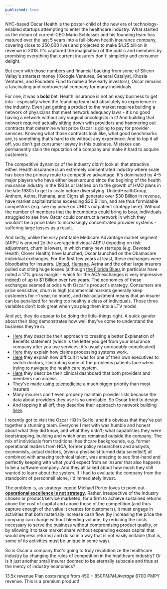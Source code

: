 ```yaml
---
published: true
---
```



NYC-based Oscar Health is the poster-child of the new era of technology-enabled startups attempting to enter the healthcare industry. What started as the dream of current-CEO Mario Schlosser and his founding team has matured over the last 5 years into a full-blown health insurance company, covering close to 250,000 lives and projected to make $1.25 billion in revenue in 2018. It's captured the imagination of the public and members by promising everything that current inusurers don't: simplicity and consumer delight. 

But even with those numbers and financial backing from some of Silicon Valley's smartest money ((Google Ventures, General Catalyst, Khosla Ventures, and Founders Fund to name a few early investors), Oscar remains a  fascinating and controversial company for many individuals. 

For one, it was a **bold** bet. Health insurance is not an easy business to get into - especially when the founding team had absolutely no experience in the industry. Even just getting a product to the market requires building a network of physicians that meet network adequacy laws - it's no good having a network without any surgical oncologists in it! And building that network required actually sitting down with providers and hammering out contracts that determine what price Oscar is going to pay for provider services. Knowing what those contracts look like, what good benchmarks are, is something that's hard to do without any experience. And to top it all off, you don't get consumer leeway in this business. Mistakes can permanently stain the reputation of a company and make it hard to acquire customers. 

The competitive dynamics of the industry didn't look all that attractive either. Health insurance is an extremely concentrated industry where scale has been the primary route to competitive advantage. It's dominated by 4-5 major players who have either been around since the begining of the health insurance industry in the 1930s or latched on to the growth of HMO plans in the late 1980s to get to scale before diversifying. UnitedHealthGroup, Anthem, Aetna, Humana, and Cigns all generate over $30 Billion in revenue, have market capitalizations exceeding $20 Billion, and are thus formidable competitors (e.g. see my piece on UHG's outpatient strategy here). Without the number of members that the incumbents could bring to bear, individuals struggled to see how Oscar could construct a network in which they wouldn't be a price taker to increasingly concentrated provider systems - suffering large losses as a result. 

And lastly, unlike the _very_ profitable Medicare Advantage market segment (ARPU is around 2x the average individual ARPU depeding on risk adjustment, churn is lower), in which  many new startups (e.g. Devoted Health, Clover Health) have launched, Oscar launched on the Obamacare individual exchanges. For the first few years at least, these exchanges were bloodbaths for insurers. [United](http://www.modernhealthcare.com/article/20170418/NEWS/170419876), [Humana](https://www.cnbc.com/2017/02/14/humana-says-it-plans-to-pull-out-of-obamacare-exchanges-in-2018.html), Aetna and the other large insurers pulled out citing huge losses (although [the Florida Blues](http://www.modernhealthcare.com/article/20160615/NEWS/160619946) in particular have noted a 17% gross margin - which for the ACA exchanges is very impressive indeed) of up to $1 Billion over two years. The economics of these exchanges seemed at odds with Oscar's product's strategy. Consumers are price sensistive, churn is high (commercial markets generally keep customers for ~1 year, no more), and risk-adjustment means that an insurer can be penalized for having too healthy a class of individuals. Those three variables don't look great when you plug them into a LTV model.

And yet, they do appear to be doing the little-things right. A quick gander about their blog demonstrates how well they've come to understand the business they're in. 

- [Here](https://www.hioscar.com/blog/this-is-not-a-bill-oscars-journey-to-create-a-better-eob) they describe their approach to creating a better Explanation of Benefits statement (which is the letter you get from your insurance company after you use services; it's usually unreadably complicated).
- [Here](https://www.hioscar.com/blog/better-claims-processing-better-health-care-experience) they explain how claims processing systems work.
- [Here](https://www.hioscar.com/blog/gabe-switches-doctors-a-health-care-story) they explain how difficult it was for one of their own executives to switch doctors, illustrating some of the problems patients face when trying to navigate the health care system.
- [Here](https://www.hioscar.com/blog/connecting-the-dots-with-the-clinical-dashboard) they describe their clinical dashboard that both providers and members can access. 
- They've made [using telemedicine](https://www.linkedin.com/pulse/virtual-care-future-smart-fast-interconnected-alan-warren/) a much bigger priority than most insurers 
-  Many insurers can't even properly maintain provider lists because the data about providers they use is so unreliable. So Oscar tried to design
- And topping it all off, they describe their approach to network building [here](https://www.hioscar.com/blog/a-new-kind-of-health-insurance-network).

I recently got to visit the Oscar HQ in SoHo, and it's obvious that they've put together a stunning team. Everyone I met with was humble and honest about what they did know, and what they didn't; what capabilities they were bootstrapping, building and which ones remained outside the company. The mix of individuals from traditional healthcare backgrounds, e.g. former operational leaders from HCA, former policy researchers and analysts, economists, actual doctors, (even a physiscist turned data scientist!) all combined with amazing technical talent, was amazing to see first-hand and perfectly keeping with what you'd expect from an insurer that also happens to be a software company. And they all talked about how much they still wanted to learn about the system. If I had to evaluate the company from the standpoint of personnell alone, I'd immediately invest. 

The problem is, as strategy legend Michael Porter loves to point out - **[operational excellence is not strategy](https://pdfs.semanticscholar.org/62a5/6cb47ec0a181da67358662446ab7d544c01f.pdf)**. Rather, irrespective of the industry chosen or product/service marketed, for a firm to  achieve sustained returns above the cost of capital and above those of the competition (and thus capture enough of the value it creates for customers), it must engage in activities that both materially increase cash flow (by increasing the price the company can charge without bleeding volume, by reducing the costs necessary to serve the business without compromising product quality, or by allowing it to take market share without expending excess capital that would depress returns) and do so in a way that is not easily imitable (that is, some of its activities must be unique in some way). 

So is Oscar a company that's going to truly revolutionize the healthcare industry by changing the rules of competition in the healthcare industry? Or is it just another small insurer doomed to be eternally subscale and thus at the mercy of industry economics? 











13.5x revenue
Plan costs range from $450 - 850 PMPM. Average ~$6700 PMPY revenue. This is a premium product!


